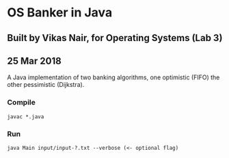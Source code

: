 # OS Banker in Java
## Built by Vikas Nair, for Operating Systems (Lab 3)
## 25 Mar 2018

A Java implementation of two banking algorithms, one optimistic (FIFO) the other pessimistic (Dijkstra).

### Compile
```
javac *.java
```

### Run
```
java Main input/input-?.txt --verbose (<- optional flag)
```

